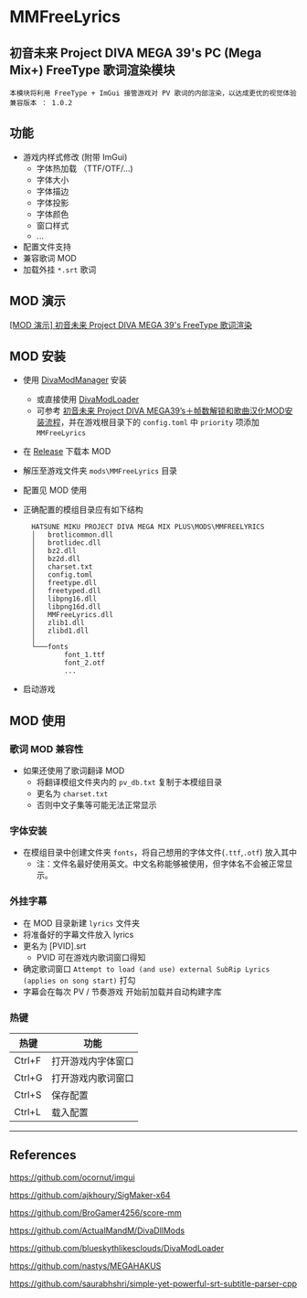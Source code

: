 # MMFreeLyrics 
## 初音未来 Project DIVA MEGA 39's PC (Mega Mix+) FreeType 歌词渲染模块

    本模块将利用 FreeType + ImGui 接管游戏对 PV 歌词的内部渲染，以达成更优的视觉体验
    兼容版本 ： 1.0.2 

## 功能
- 游戏内样式修改 (附带 ImGui)
    - 字体热加载 （TTF/OTF/...)
    - 字体大小
    - 字体描边
    - 字体投影
    - 字体颜色
    - 窗口样式
    - ...
- 配置文件支持
- 兼容歌词 MOD
- 加载外挂 `*.srt` 歌词

## MOD 演示
[[MOD 演示] 初音未来 Project DIVA MEGA 39's FreeType 歌词渲染](https://www.bilibili.com/video/BV1ha411N7qQ)

## MOD 安装
- 使用 [DivaModManager](https://github.com/TekkaGB/DivaModManager) 安装
    - 或直接使用 [DivaModLoader](https://github.com/blueskythlikesclouds/DivaModLoader)
    - 可参考 [初音未来 Project DIVA MEGA39’s＋帧数解锁和歌曲汉化MOD安装流程](https://www.bilibili.com/read/cv16871246)，并在游戏根目录下的 `config.toml` 中 `priority` 项添加 `MMFreeLyrics`
- 在 [Release](https://github.com/mos9527/MMFreeLyrics/releases) 下载本 MOD
- 解压至游戏文件夹 `mods\MMFreeLyrics` 目录
- 配置见 MOD 使用
- 正确配置的模组目录应有如下结构
    
        HATSUNE MIKU PROJECT DIVA MEGA MIX PLUS\MODS\MMFREELYRICS
        │   brotlicommon.dll
        │   brotlidec.dll
        │   bz2.dll
        │   bz2d.dll
        │   charset.txt
        │   config.toml
        │   freetype.dll
        │   freetyped.dll
        │   libpng16.dll
        │   libpng16d.dll
        │   MMFreeLyrics.dll
        │   zlib1.dll
        │   zlibd1.dll
        │
        └───fonts
                font_1.ttf
                font_2.otf
                ...
- 启动游戏

## MOD 使用
### 歌词 MOD 兼容性
- 如果还使用了歌词翻译 MOD
    - 将翻译模组文件夹内的 `pv_db.txt` 复制于本模组目录
    - 更名为 `charset.txt`
    - 否则中文子集等可能无法正常显示
### 字体安装
- 在模组目录中创建文件夹 `fonts`，将自己想用的字体文件(`.ttf`,`.otf`) 放入其中
    - 注：文件名最好使用英文。中文名称能够被使用，但字体名不会被正常显示。
### 外挂字幕
- 在 MOD 目录新建 `lyrics` 文件夹
- 将准备好的字幕文件放入 lyrics
- 更名为 [PVID].srt
    - PVID 可在游戏内歌词窗口得知
- 确定歌词窗口 `Attempt to load (and use) external SubRip Lyrics (applies on song start)` 打勾
- 字幕会在每次 PV / 节奏游戏 开始前加载并自动构建字库
### 热键
|热键|功能|
|-|-|
Ctrl+F|打开游戏内字体窗口
Ctrl+G|打开游戏内歌词窗口
Ctrl+S|保存配置
Ctrl+L|载入配置

----

## References
https://github.com/ocornut/imgui

https://github.com/ajkhoury/SigMaker-x64

https://github.com/BroGamer4256/score-mm

https://github.com/ActualMandM/DivaDllMods

https://github.com/blueskythlikesclouds/DivaModLoader

https://github.com/nastys/MEGAHAKUS

https://github.com/saurabhshri/simple-yet-powerful-srt-subtitle-parser-cpp

